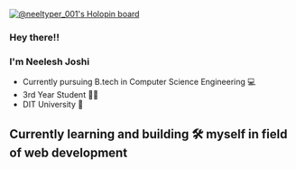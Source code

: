 [![@neeltyper_001's Holopin board](https://holopin.me/neeltyper_001)](https://holopin.io/@neeltyper_001)

### Hey there!!
### I'm Neelesh Joshi
- Currently pursuing B.tech in Computer Science Engineering 💻
- 3rd Year Student 🧑‍🎓
- DIT University 🏫
## Currently learning and building 🛠️ myself in field of web development 



